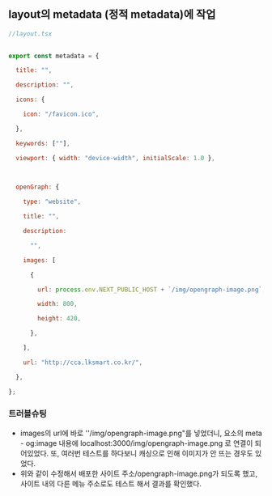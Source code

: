 

## layout의 metadata (정적 metadata)에 작업

```js
//layout.tsx
  

export const metadata = {

  title: "",

  description: "",

  icons: {

    icon: "/favicon.ico",

  },

  keywords: [""],

  viewport: { width: "device-width", initialScale: 1.0 },

  

  openGraph: {

    type: "website",

    title: "",

    description:

      "",

    images: [

      {

        url: process.env.NEXT_PUBLIC_HOST + `/img/opengraph-image.png`,

        width: 800,

        height: 420,

      },

    ],

    url: "http://cca.lksmart.co.kr/",

  },

};
```

### 트러블슈팅

- images의 url에 바로 ''/img/opengraph-image.png"를 넣었더니, 요소의 meta - og:image 내용에 localhost:3000/img/opengraph-image.png 로 연결이 되어있었다. 또, 여러번 테스트를 하다보니 캐싱으로 인해 이미지가 안 뜨는 경우도 있었다. 
- 위와 같이 수정해서 배포한 사이트 주소/opengraph-image.png가 되도록 했고, 사이트 내의 다른 메뉴 주소로도 테스트 해서 결과를 확인했다.